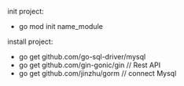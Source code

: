 init project:  
  - go mod init name_module

install project: 
  - go get github.com/go-sql-driver/mysql
  - go get github.com/gin-gonic/gin // Rest API
  - go get github.com/jinzhu/gorm // connect Mysql
